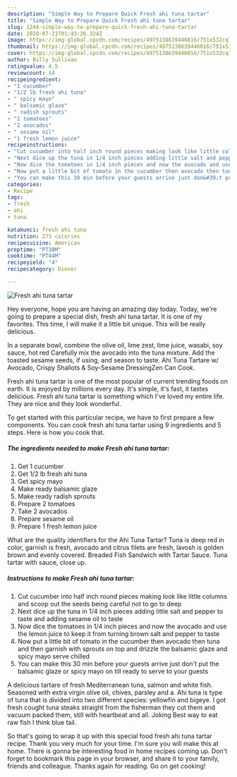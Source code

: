 ```yaml
---
description: "Simple Way to Prepare Quick Fresh ahi tuna tartar"
title: "Simple Way to Prepare Quick Fresh ahi tuna tartar"
slug: 1244-simple-way-to-prepare-quick-fresh-ahi-tuna-tartar
date: 2020-07-21T01:43:26.324Z
image: https://img-global.cpcdn.com/recipes/4975138639446016/751x532cq70/fresh-ahi-tuna-tartar-recipe-main-photo.jpg
thumbnail: https://img-global.cpcdn.com/recipes/4975138639446016/751x532cq70/fresh-ahi-tuna-tartar-recipe-main-photo.jpg
cover: https://img-global.cpcdn.com/recipes/4975138639446016/751x532cq70/fresh-ahi-tuna-tartar-recipe-main-photo.jpg
author: Billy Sullivan
ratingvalue: 4.5
reviewcount: 14
recipeingredient:
- "1 cucumber"
- "1/2 lb fresh ahi tuna"
- " spicy mayo"
- " balsamic glaze"
- " radish sprouts"
- "2 tomatoes"
- "2 avocados"
- " sesame oil"
- "1 fresh lemon juice"
recipeinstructions:
- "Cut cucumber into half inch round pieces making look like little columns and scoop out the seeds being careful not to go to deep"
- "Next dice up the tuna in 1/4 inch pieces adding little salt and pepper to taste and adding sesame oil to taste"
- "Now dice the tomatoes in 1/4 inch pieces and now the avocado and use the lemon juice to keep it from turning brown salt and pepper to taste"
- "Now put a little bit of tomato in the cucumber then avocado then tuna and then garnish with sprouts on top and drizzle the balsamic glaze and spicy mayo serve chilled"
- "You can make this 30 min before your guests arrive just don&#39;t put the balsamic glaze or spicy mayo on till ready to serve to your guests"
categories:
- Recipe
tags:
- fresh
- ahi
- tuna

katakunci: fresh ahi tuna 
nutrition: 273 calories
recipecuisine: American
preptime: "PT38M"
cooktime: "PT44M"
recipeyield: "4"
recipecategory: Dinner

---
```



![Fresh ahi tuna tartar](https://img-global.cpcdn.com/recipes/4975138639446016/751x532cq70/fresh-ahi-tuna-tartar-recipe-main-photo.jpg)

Hey everyone, hope you are having an amazing day today. Today, we're going to prepare a special dish, fresh ahi tuna tartar. It is one of my favorites. This time, I will make it a little bit unique. This will be really delicious.

In a separate bowl, combine the olive oil, lime zest, lime juice, wasabi, soy sauce, hot red Carefully mix the avocado into the tuna mixture. Add the toasted sesame seeds, if using, and season to taste. Ahi Tuna Tartare w/ Avocado, Crispy Shallots &amp; Soy-Sesame DressingZen Can Cook.

Fresh ahi tuna tartar is one of the most popular of current trending foods on earth. It is enjoyed by millions every day. It's simple, it's fast, it tastes delicious. Fresh ahi tuna tartar is something which I've loved my entire life. They are nice and they look wonderful.


To get started with this particular recipe, we have to first prepare a few components. You can cook fresh ahi tuna tartar using 9 ingredients and 5 steps. Here is how you cook that.

<!--inarticleads1-->

##### The ingredients needed to make Fresh ahi tuna tartar:

1. Get 1 cucumber
1. Get 1/2 lb fresh ahi tuna
1. Get  spicy mayo
1. Make ready  balsamic glaze
1. Make ready  radish sprouts
1. Prepare 2 tomatoes
1. Take 2 avocados
1. Prepare  sesame oil
1. Prepare 1 fresh lemon juice


What are the quality identifiers for the Ahi Tuna Tartar? Tuna is deep red in color, garnish is fresh, avocado and citrus filets are fresh, lavosh is golden brown and evenly covered. Breaded Fish Sandwich with Tartar Sauce. Tuna tartar with sauce, close up. 

<!--inarticleads2-->

##### Instructions to make Fresh ahi tuna tartar:

1. Cut cucumber into half inch round pieces making look like little columns and scoop out the seeds being careful not to go to deep
1. Next dice up the tuna in 1/4 inch pieces adding little salt and pepper to taste and adding sesame oil to taste
1. Now dice the tomatoes in 1/4 inch pieces and now the avocado and use the lemon juice to keep it from turning brown salt and pepper to taste
1. Now put a little bit of tomato in the cucumber then avocado then tuna and then garnish with sprouts on top and drizzle the balsamic glaze and spicy mayo serve chilled
1. You can make this 30 min before your guests arrive just don&#39;t put the balsamic glaze or spicy mayo on till ready to serve to your guests


A delicious tartare of fresh Mediterranean tuna, salmon and white fish. Seasoned with extra virgin olive oil, chives, parsley and a. Ahi tuna is type of tuna that is divided into two different species: yellowfin and bigeye. I got fresh cought tuna steaks straight from the fisherman they cut them and vacuum packed them, still with heartbeat and all. Joking Best way to eat raw fish I think blue tail. 

So that's going to wrap it up with this special food fresh ahi tuna tartar recipe. Thank you very much for your time. I'm sure you will make this at home. There is gonna be interesting food in home recipes coming up. Don't forget to bookmark this page in your browser, and share it to your family, friends and colleague. Thanks again for reading. Go on get cooking!
